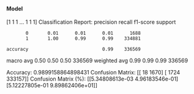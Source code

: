 #### Model
[1 1 1 ... 1 1 1]
Classification Report:
              precision    recall  f1-score   support

           0       0.01      0.01      0.01      1688
           1       1.00      0.99      0.99    334881

    accuracy                           0.99    336569
   macro avg       0.50      0.50      0.50    336569
weighted avg       0.99      0.99      0.99    336569

Accuracy: 0.9899158864898431
Confusion Matrix:
[[    18   1670]
 [  1724 333157]]
Confusion Matrix (%):
[[5.34808613e-03 4.96183546e-01]
 [5.12227805e-01 9.89862406e+01]]
